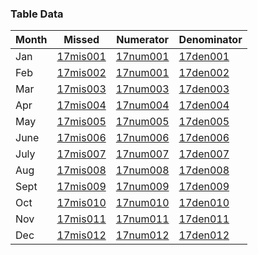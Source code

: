 ### Table Data

Month | Missed | Numerator | Denominator | 
----- | ------ | ----------| ----------- |
Jan|[17mis001](https://github.com/Edward-Yao31/Salud-Y-Vida-Report/blob/2017-Salud-Y-Vida-Report/unique-id-repo/missed/17mis001.md)|[17num001](https://github.com/Edward-Yao31/Salud-Y-Vida-Report/blob/2017-Salud-Y-Vida-Report/unique-id-repo/missed/17mis001.md) | [17den001](https://github.com/Edward-Yao31/Salud-Y-Vida-Report/blob/2017-Salud-Y-Vida-Report/unique-id-repo/den/17den001.md) |
Feb|[17mis002](https://github.com/Edward-Yao31/Salud-Y-Vida-Report/blob/2017-Salud-Y-Vida-Report/unique-id-repo/missed/17mis002.md) | [17num001](https://github.com/Edward-Yao31/Salud-Y-Vida-Report/blob/2017-Salud-Y-Vida-Report/unique-id-repo/missed/17mis001.md) |[17den002](https://github.com/Edward-Yao31/Salud-Y-Vida-Report/blob/2017-Salud-Y-Vida-Report/unique-id-repo/den/17den002.md)
Mar|[17mis003](https://github.com/Edward-Yao31/Salud-Y-Vida-Report/blob/2017-Salud-Y-Vida-Report/unique-id-repo/missed/17mis003.md) | [17num003](https://github.com/Edward-Yao31/Salud-Y-Vida-Report/blob/master/unique-id-repo/num/16num003.md) | [17den003](https://github.com/Edward-Yao31/Salud-Y-Vida-Report/blob/2017-Salud-Y-Vida-Report/unique-id-repo/den/17den003.md)
Apr|[17mis004](https://github.com/Edward-Yao31/Salud-Y-Vida-Report/blob/2017-Salud-Y-Vida-Report/unique-id-repo/missed/17mis004.md) | [17num004](https://github.com/Edward-Yao31/Salud-Y-Vida-Report/blob/master/unique-id-repo/num/16num004.md) | [17den004](https://github.com/Edward-Yao31/Salud-Y-Vida-Report/blob/2017-Salud-Y-Vida-Report/unique-id-repo/den/17den004.md)
May|[17mis005](https://github.com/Edward-Yao31/Salud-Y-Vida-Report/blob/2017-Salud-Y-Vida-Report/unique-id-repo/missed/17mis005.md) | [17num005](https://github.com/Edward-Yao31/Salud-Y-Vida-Report/blob/master/unique-id-repo/num/16num005.md) | [17den005](https://github.com/Edward-Yao31/Salud-Y-Vida-Report/blob/2017-Salud-Y-Vida-Report/unique-id-repo/den/17den005.md)
June|[17mis006](https://github.com/Edward-Yao31/Salud-Y-Vida-Report/blob/2017-Salud-Y-Vida-Report/unique-id-repo/missed/17mis006.md) | [17num006](https://github.com/Edward-Yao31/Salud-Y-Vida-Report/blob/master/unique-id-repo/num/16num006.md) | [17den006](https://github.com/Edward-Yao31/Salud-Y-Vida-Report/blob/2017-Salud-Y-Vida-Report/unique-id-repo/den/17den006.md)
July|[17mis007](https://github.com/Edward-Yao31/Salud-Y-Vida-Report/blob/2017-Salud-Y-Vida-Report/unique-id-repo/missed/17mis007.md) | [17num007](https://github.com/Edward-Yao31/Salud-Y-Vida-Report/blob/master/unique-id-repo/num/16num007.md) | [17den007](https://github.com/Edward-Yao31/Salud-Y-Vida-Report/blob/2017-Salud-Y-Vida-Report/unique-id-repo/den/17den007.md)
Aug|[17mis008](https://github.com/Edward-Yao31/Salud-Y-Vida-Report/blob/2017-Salud-Y-Vida-Report/unique-id-repo/missed/17mis008.md) | [17num008](https://github.com/Edward-Yao31/Salud-Y-Vida-Report/blob/master/unique-id-repo/num/16num008.md) | [17den008](https://github.com/Edward-Yao31/Salud-Y-Vida-Report/blob/2017-Salud-Y-Vida-Report/unique-id-repo/den/17den008.md)
Sept|[17mis009](https://github.com/Edward-Yao31/Salud-Y-Vida-Report/blob/2017-Salud-Y-Vida-Report/unique-id-repo/missed/17mis009.md) | [17num009](https://github.com/Edward-Yao31/Salud-Y-Vida-Report/blob/master/unique-id-repo/num/16num009.md) | [17den009](https://github.com/Edward-Yao31/Salud-Y-Vida-Report/blob/2017-Salud-Y-Vida-Report/unique-id-repo/den/17den009.md)
Oct|[17mis010](https://github.com/Edward-Yao31/Salud-Y-Vida-Report/blob/2017-Salud-Y-Vida-Report/unique-id-repo/missed/17mis010.md) | [17num010](https://github.com/Edward-Yao31/Salud-Y-Vida-Report/blob/master/unique-id-repo/num/16num010.md) | [17den010](https://github.com/Edward-Yao31/Salud-Y-Vida-Report/blob/2017-Salud-Y-Vida-Report/unique-id-repo/den/17den010.md)
Nov|[17mis011](https://github.com/Edward-Yao31/Salud-Y-Vida-Report/blob/master/unique-id-repo/missed/16mis011.md) | [17num011](https://github.com/Edward-Yao31/Salud-Y-Vida-Report/blob/master/unique-id-repo/num/16num011.md) | [17den011](https://github.com/Edward-Yao31/Salud-Y-Vida-Report/blob/2017-Salud-Y-Vida-Report/unique-id-repo/den/17den011.md)
Dec|[17mis012](https://github.com/Edward-Yao31/Salud-Y-Vida-Report/blob/master/unique-id-repo/missed/16mis012.md) | [17num012](https://github.com/Edward-Yao31/Salud-Y-Vida-Report/blob/master/unique-id-repo/num/16num012.md) | [17den012](https://github.com/Edward-Yao31/Salud-Y-Vida-Report/blob/2017-Salud-Y-Vida-Report/unique-id-repo/den/17den012.md)

